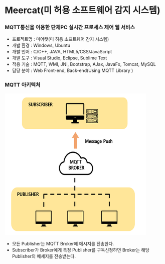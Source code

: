 # Meercat(미 허용 소프트웨어 감지 시스템)
### MQTT통신을 이용한 단체PC 실시간 프로세스 제어 웹 서비스
<ul>
    <li> 프로젝트명 : 미어캣(미 허용 소프트웨어 감지 시스템) </li>
    <li> 개발 환경 : Windows, Ubuntu </li>
    <li> 개발 언어 : C/C++, JAVA, HTML5/CSS/JavaScript </li>
    <li> 개발 도구 : Visual Studio, Eclipse, Sublime Text </li>
    <li> 적용 기술 : MQTT, WMI, JNI, Bootstrap, AJax, JavaFx, Tomcat, MySQL </li>
    <li> 담당 분야 : Web Front-end, Back-end(Using MQTT Library ) </li>
</ul>

### MQTT 아키텍처
<img src="./images/Architecture.png" width="450px" height="450px"/>

- 모든 Publisher는 MQTT Broker에 메시지를 전송한다.
- Subscriber가 Broker에게 특정 Publisher를 구독신청하면 Broker는 해당 Publisher의 메세지를 전송받는다. 
